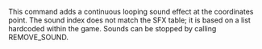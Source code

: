 This command adds a continuous looping sound effect at the coordinates point. The sound index does not match the SFX table; it is based on a list hardcoded within the game. Sounds can be stopped by calling REMOVE_SOUND.
